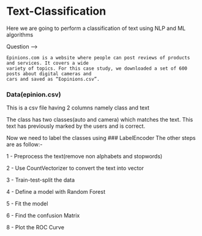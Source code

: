 # Text-Classification
Here we are going to perform a classification of text using NLP and ML algorithms

Question -->

    Epinions.com is a website where people can post reviews of products and services. It covers a wide
    variety of topics. For this case study, we downloaded a set of 600 posts about digital cameras and
    cars and saved as “Eopinions.csv”.

### Data(epinion.csv)
This is a csv file having 2 columns namely class and text

The class has two classes(auto and camera) which matches the text. This text has previously marked by the users and is correct.

Now we need to label the classes using ### LabelEncoder 
The other steps are as follow:-

1 - Preprocess the text(remove non alphabets and stopwords)

2 - Use CountVectorizer to convert the text into vector

3 - Train-test-split the data

4 - Define a model with Random Forest

5 - Fit the model

6 - Find the confusion Matrix

8 - Plot the ROC Curve
